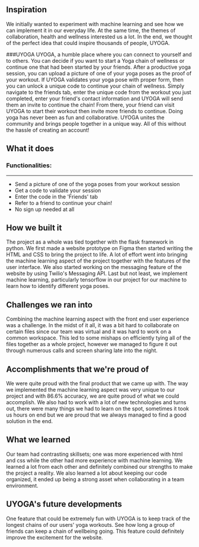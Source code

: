 ## Inspiration
We initially wanted to experiment with machine learning and see how we can implement it in our everyday life. At the same time, the themes of collaboration, health and wellness interested us a lot. In the end, we thought of the perfect idea that could inspire thousands of people, UYOGA.


###UYOGA
UYOGA, a humble place where you can connect to yourself and to others. You can decide if you want to start a Yoga chain of wellness or continue one that had been started by your friends. After a productive yoga session, you can upload a picture of one of your yoga poses as the proof of your workout. If UYOGA validates your yoga pose with proper form, then you can unlock a unique code to continue your chain of wellness. Simply navigate to the friends tab, enter the unique code from the workout you just completed, enter your friend's contact information and UYOGA will send them an invite to continue the chain! From there, your friend can visit UYOGA to start their workout then invite more friends to continue. Doing yoga has never been as fun and collaborative. UYOGA unites the community and brings people together in a unique way. All of this without the hassle of creating an account!

## What it does

### Functionalities: 
---
- Send a picture of one of the yoga poses from your workout session
- Get a code to validate your session
- Enter the code in the 'Friends' tab
- Refer to a friend to continue your chain!
- No sign up needed at all

## How we built it
The project as a whole was tied together with the flask framework in python. We first made a website prototype on Figma then started writing the HTML and CSS to bring the project to life. A lot of effort went into bringing the machine learning aspect of the project together with the features of the user interface. We also started working on the messaging feature of the website by using Twilio's Messaging API. Last but not least, we implement machine learning, particularly tensorflow in our project for our machine to learn how to identify different yoga poses.

## Challenges we ran into
Combining the machine learning aspect with the front end user experience was a challenge. In the midst of it all, it was a bit hard to collaborate on certain files since our team was virtual and it was hard to work on a common workspace. This led to some mishaps on efficiently tying all of the files together as a whole project, however we managed to figure it out through numerous calls and screen sharing late into the night.

## Accomplishments that we're proud of
We were quite proud with the final product that we came up with. The way we implemented the machine learning aspect was very unique to our project and with 86.6% accuracy, we are quite proud of what we could accomplish. We also had to work with a lot of new technologies and turns out, there were many things we had to learn on the spot, sometimes it took us hours on end but we are proud that we always managed to find a good solution in the end.

## What we learned
Our team had contrasting skillsets; one was more experienced with html and css while the other had more experience with machine learning. We learned a lot from each other and definitely combined our strengths to make the project a reality. We also learned a lot about keeping our code organized, it ended up being a strong asset when collaborating in a team environment.

## UYOGA's future developments
One feature that could be extremely fun with UYOGA is to keep track of the longest chains of our users' yoga workouts. See how long a group of friends can keep a chain of wellbeing going. This feature could definitely improve the excitement for the website.
